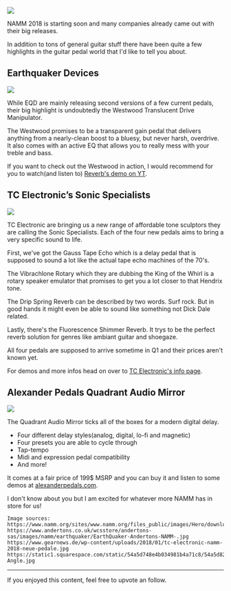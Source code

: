 ![](https://i.imgur.com/VHoXX5y.png)

NAMM 2018 is starting soon and many companies already came out with their big releases.

In addition to tons of general guitar stuff there have been quite a few highlights in the guitar pedal world that I'd like to tell you about.

## Earthquaker Devices

![](https://i.imgur.com/RxwsrBj.jpg)

While EQD are mainly releasing second versions of a few current pedals, their big highlight is undoubtedly the Westwood Translucent Drive Manipulator.

The Westwood promises to be a transparent gain pedal that delivers anything from a nearly-clean boost to a bluesy, but never harsh, overdrive.
It also comes with an active EQ that allows you to really mess with your treble and bass.

If you want to check out the Westwood in action, I would recommend for you to watch(and listen to) [Reverb's demo on YT](https://www.youtube.com/watch?v=3f7OX4SG4mM).

## TC Electronic’s Sonic Specialists
![](https://i.imgur.com/JacAvrF.jpg)

TC Electronic are bringing us a new range of affordable tone sculptors they are calling the Sonic Specialists. Each of the four new pedals aims to bring a very specific sound to life.

First, we've got the Gauss Tape Echo which is a delay pedal that is supposed to sound a lot like the actual tape echo machines of the 70's. 

The Vibrachlone Rotary which they are dubbing the King of the Whirl is a rotary speaker emulator that promises to get you a lot closer to that Hendrix tone.

The Drip Spring Reverb can be described by two words. Surf rock. But in good hands it might even be able to sound like something not Dick Dale related.

Lastly, there's the Fluorescence Shimmer Reverb. It trys to be the perfect reverb solution for genres like ambiant guitar and shoegaze.

All four pedals are supposed to arrive sometime in Q1 and their prices aren't known yet.

For demos and more infos head on over to [TC Electronic's info page](http://www.tcelectronic.com/sonic-specialists/).

## Alexander Pedals Quadrant Audio Mirror
![](https://i.imgur.com/3GbiHV4.jpg)

The Quadrant Audio Mirror ticks all of the boxes for a modern digital delay.

* Four different delay styles(analog, digital, lo-fi and magnetic)
* Four presets you are able to cycle through
* Tap-tempo
* Midi and expression pedal compatibility 
* And more!

It comes at a fair price of 199$ MSRP and you can buy it and listen to some demos at [alexanderpedals.com](https://www.alexanderpedals.com/shop/quadrant).

I don't know about you but I am excited for whatever more NAMM has in store for us!

```
Image sources:
https://www.namm.org/sites/www.namm.org/files_public/images/Hero/download_0_4.png
https://www.andertons.co.uk/wcsstore/andertons-sas/images/namm/earthquaker/EarthQuaker-Andertons-NAMM-.jpg
https://www.gearnews.de/wp-content/uploads/2018/01/tc-electronic-namm-2018-neue-pedale.jpg
https://static1.squarespace.com/static/54a5d748e4b034981b4a71c8/54a5d82ae4b0d88dbdaaab0b/5a0e09909140b7748b2ef6ec/1512018579393/Quadrant-Angle.jpg
```

---

If you enjoyed this content, feel free to upvote an follow.
